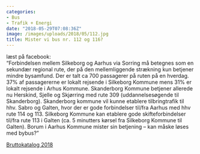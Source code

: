 ```yaml
---
categories:
- Bus
- Trafik + Energi
date: "2018-05-29T07:08:36Z"
image: /images/uploads/2018/05/112.jpg
title: Mister vi bus nr. 112 og 116?
---
```


læst på facebook:  
“Forbindelsen mellem Silkeborg og Aarhus via Sorring må betegnes som en sekundær regional rute, der på den mellemliggende strækning kun betjener mindre bysamfund. Der er talt ca 700 passagerer på ruten på en hverdag. 37% af passagererne er lokalt rejsende i Silkeborg Kommune mens 31% er lokalt rejsende i Arhus Kommune. Skanderborg Kommune betjener allerede nu Herskind, Sjelle og Skjørring med rute 309 (uddannelsesøgende til Skanderborg). Skanderborg kommune vil kunne etablere tilbringtrafik til hhv. Sabro og Galten, hvor der er gode forbindelser til/fra Aarhus med hhv rute 114 og 113. Silkeborg Kommune kan etablere gode skifteforbindelser til/fra rute 113 i Galten (ca. 5 minutters kørsel fra Silkeborg Kommune til Galten). Borum i Aarhus Kommune mister sin betjening – kan måske løses med bybus?”

[Bruttokatalog 2018](https://www.rm.dk/api/NewESDHBlock/DownloadFile?agendaPath=%5C%5CRMAPPS0221.onerm.dk%5CCMS01-EXT%5CESDH%20Data%5CRM_Internet%5CDagsordener%5CUdvalg_for_regional_%202018%5C16-05-2018%5CAaben_dagsorden&appendixId=200853)